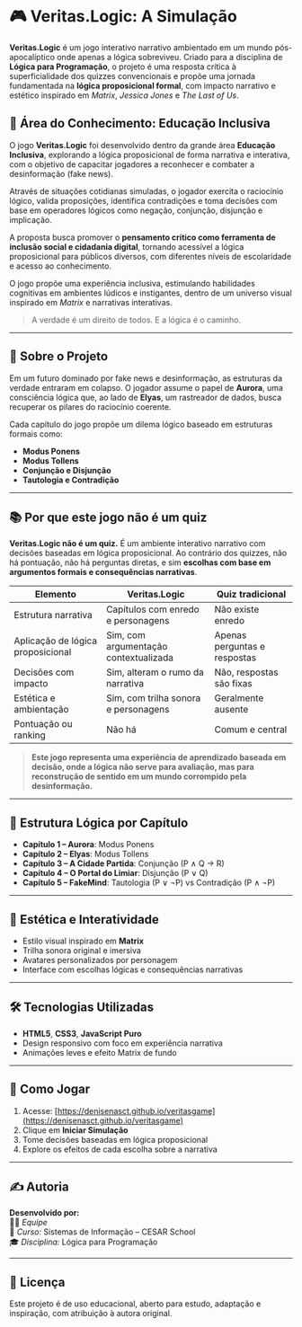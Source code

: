 
# 🎮 Veritas.Logic: A Simulação

**Veritas.Logic** é um jogo interativo narrativo ambientado em um mundo pós-apocalíptico onde apenas a lógica sobreviveu. Criado para a disciplina de **Lógica para Programação**, o projeto é uma resposta crítica à superficialidade dos quizzes convencionais e propõe uma jornada fundamentada na **lógica proposicional formal**, com impacto narrativo e estético inspirado em *Matrix*, *Jessica Jones* e *The Last of Us*.

## 🧠 Área do Conhecimento: Educação Inclusiva

O jogo **Veritas.Logic** foi desenvolvido dentro da grande área **Educação Inclusiva**, explorando a lógica proposicional de forma narrativa e interativa, com o objetivo de capacitar jogadores a reconhecer e combater a desinformação (fake news).

Através de situações cotidianas simuladas, o jogador exercita o raciocínio lógico, valida proposições, identifica contradições e toma decisões com base em operadores lógicos como negação, conjunção, disjunção e implicação.

A proposta busca promover o **pensamento crítico como ferramenta de inclusão social e cidadania digital**, tornando acessível a lógica proposicional para públicos diversos, com diferentes níveis de escolaridade e acesso ao conhecimento.

O jogo propõe uma experiência inclusiva, estimulando habilidades cognitivas em ambientes lúdicos e instigantes, dentro de um universo visual inspirado em *Matrix* e narrativas interativas.

> A verdade é um direito de todos. E a lógica é o caminho.


---

## 🧠 Sobre o Projeto

Em um futuro dominado por fake news e desinformação, as estruturas da verdade entraram em colapso. O jogador assume o papel de **Aurora**, uma consciência lógica que, ao lado de **Elyas**, um rastreador de dados, busca recuperar os pilares do raciocínio coerente. 

Cada capítulo do jogo propõe um dilema lógico baseado em estruturas formais como:

- **Modus Ponens**
- **Modus Tollens**
- **Conjunção e Disjunção**
- **Tautologia e Contradição**

---

## 📚 Por que este jogo **não é um quiz**

**Veritas.Logic não é um quiz.** É um ambiente interativo narrativo com decisões baseadas em lógica proposicional. Ao contrário dos quizzes, não há pontuação, não há perguntas diretas, e sim **escolhas com base em argumentos formais e consequências narrativas**.

| Elemento                          | Veritas.Logic                              | Quiz tradicional                     |
|-----------------------------------|--------------------------------------------|--------------------------------------|
| Estrutura narrativa               | Capítulos com enredo e personagens         | Não existe enredo                    |
| Aplicação de lógica proposicional | Sim, com argumentação contextualizada      | Apenas perguntas e respostas         |
| Decisões com impacto              | Sim, alteram o rumo da narrativa           | Não, respostas são fixas             |
| Estética e ambientação            | Sim, com trilha sonora e personagens       | Geralmente ausente                   |
| Pontuação ou ranking              | Não há                                     | Comum e central                      |

> **Este jogo representa uma experiência de aprendizado baseada em decisão, onde a lógica não serve para avaliação, mas para reconstrução de sentido em um mundo corrompido pela desinformação.**

---

## 🧩 Estrutura Lógica por Capítulo

- **Capítulo 1 – Aurora**: Modus Ponens
- **Capítulo 2 – Elyas**: Modus Tollens
- **Capítulo 3 – A Cidade Partida**: Conjunção (P ∧ Q → R)
- **Capítulo 4 – O Portal do Limiar**: Disjunção (P ∨ Q)
- **Capítulo 5 – FakeMind**: Tautologia (P ∨ ¬P) vs Contradição (P ∧ ¬P)

---

## 🎨 Estética e Interatividade

- Estilo visual inspirado em **Matrix**
- Trilha sonora original e imersiva
- Avatares personalizados por personagem
- Interface com escolhas lógicas e consequências narrativas

---

## 🛠️ Tecnologias Utilizadas

- **HTML5**, **CSS3**, **JavaScript Puro**
- Design responsivo com foco em experiência narrativa
- Animações leves e efeito Matrix de fundo

---

## 🧪 Como Jogar

1. Acesse: [https://denisenasct.github.io/veritasgame](https://denisenasct.github.io/veritasgame)
2. Clique em **Iniciar Simulação**
3. Tome decisões baseadas em lógica proposicional
4. Explore os efeitos de cada escolha sobre a narrativa

---

## ✍️ Autoria

**Desenvolvido por:**  
👩‍💻 *Equipe*  
💼 *Curso:* Sistemas de Informação – CESAR School  
🎓 *Disciplina:* Lógica para Programação

---

## 📌 Licença

Este projeto é de uso educacional, aberto para estudo, adaptação e inspiração, com atribuição à autora original.
